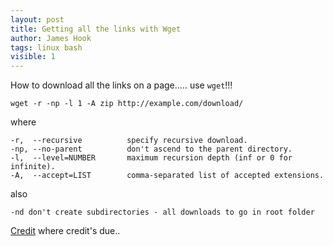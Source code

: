 ```yaml
---
layout: post
title: Getting all the links with Wget
author: James Hook
tags: linux bash
visible: 1
---
```


How to download all the links on a page..... use ```wget```!!!

```
wget -r -np -l 1 -A zip http://example.com/download/
```

where 

```
-r,  --recursive          specify recursive download.
-np, --no-parent          don't ascend to the parent directory.
-l,  --level=NUMBER       maximum recursion depth (inf or 0 for infinite).
-A,  --accept=LIST        comma-separated list of accepted extensions.

```

also

```
-nd don't create subdirectories - all downloads to go in root folder
```

[Credit][credit] where credit's due..

[credit]: http://stackoverflow.com/questions/13533217/how-to-download-all-links-to-zip-files-on-a-given-web-page-using-wget-curl

